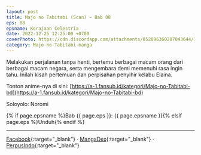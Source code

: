```yaml
---
layout: post
title: Majo no Tabitabi (Scan) - Bab 08
eps: 08
epsname: Kerajaan Celestria
date: 2022-12-25 12:25:00 +0700
coverPhoto: https://cdn.discordapp.com/attachments/852096360287043644/1075786894505410570/bab8.png
category: Majo-no-Tabitabi-manga
---
```


Melakukan perjalanan tanpa henti, bertemu berbagai macam orang dari berbagai macam negara, serta mengembara demi memenuhi rasa ingin tahu. Inilah kisah pertemuan dan perpisahan penyihir kelabu Elaina.

Tonton anime-nya di sini: [https://a-1.fansub.id/kategori/Majo-no-Tabitabi-bd](https://a-1.fansub.id/kategori/Majo-no-Tabitabi-bd)

Soloyolo: Noromi

{% if page.epsname %}Bab {{ page.eps }}: {{ page.epsname }}{% elsif page.eps %}Unduh{% endif %}

---
[Facebook](https://www.facebook.com/a1fansub/posts/pfbid0TogG1CrGibEBqSoYC9Z9TK2sLPCayxLwCoUqJUqd7jVZhf21z55U2TRJpa7mainWl){:target="_blank"} &middot; [MangaDex](https://mangadex.org/chapter/97e33f60-3fc2-46ed-b298-8096c4dcb678){:target="_blank"} &middot; [PerpusIndo](https://www.perpusindo.info/berkas/QClx3Ufd.elaina-majo-no-tabitabi-bab-08-digital-pdf){:target="_blank"}